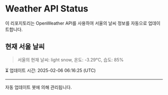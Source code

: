 
# Weather API Status

이 리포지토리는 OpenWeather API를 사용하여 서울의 날씨 정보를 자동으로 업데이트합니다.

## 현재 서울 날씨
> 서울의 현재 날씨: light snow, 온도: -3.29°C, 습도: 85%

⏳ 업데이트 시간: 2025-02-06 06:16:25 (UTC)

---
자동 업데이트 봇에 의해 관리됩니다.
